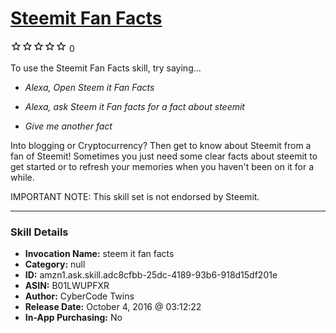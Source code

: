 # [Steemit Fan Facts](http://alexa.amazon.com/#skills/amzn1.ask.skill.adc8cfbb-25dc-4189-93b6-918d15df201e)
![0 stars](../../images/ic_star_border_black_18dp_1x.png)![0 stars](../../images/ic_star_border_black_18dp_1x.png)![0 stars](../../images/ic_star_border_black_18dp_1x.png)![0 stars](../../images/ic_star_border_black_18dp_1x.png)![0 stars](../../images/ic_star_border_black_18dp_1x.png) 0

To use the Steemit Fan Facts skill, try saying...

* *Alexa, Open Steem it Fan Facts*

* *Alexa, ask Steem it Fan facts for a fact about steemit*

* *Give me another fact*

Into blogging or Cryptocurrency? Then get to know about Steemit from a fan of Steemit! Sometimes you just need some clear facts about steemit to get started or to refresh your memories when you haven't been on it for a while.
 
IMPORTANT NOTE: This skill set is not endorsed by Steemit.

***

### Skill Details

* **Invocation Name:** steem it fan facts
* **Category:** null
* **ID:** amzn1.ask.skill.adc8cfbb-25dc-4189-93b6-918d15df201e
* **ASIN:** B01LWUPFXR
* **Author:** CyberCode Twins
* **Release Date:** October 4, 2016 @ 03:12:22
* **In-App Purchasing:** No
